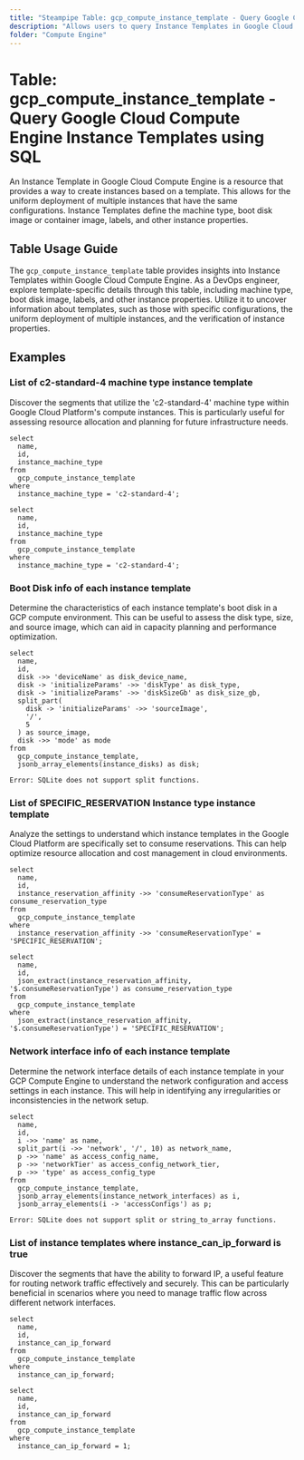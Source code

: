 ```yaml
---
title: "Steampipe Table: gcp_compute_instance_template - Query Google Cloud Compute Engine Instance Templates using SQL"
description: "Allows users to query Instance Templates in Google Cloud Compute Engine, specifically providing details about the configuration of virtual machine instances in an instance group."
folder: "Compute Engine"
---
```


# Table: gcp_compute_instance_template - Query Google Cloud Compute Engine Instance Templates using SQL

An Instance Template in Google Cloud Compute Engine is a resource that provides a way to create instances based on a template. This allows for the uniform deployment of multiple instances that have the same configurations. Instance Templates define the machine type, boot disk image or container image, labels, and other instance properties.

## Table Usage Guide

The `gcp_compute_instance_template` table provides insights into Instance Templates within Google Cloud Compute Engine. As a DevOps engineer, explore template-specific details through this table, including machine type, boot disk image, labels, and other instance properties. Utilize it to uncover information about templates, such as those with specific configurations, the uniform deployment of multiple instances, and the verification of instance properties.

## Examples

### List of c2-standard-4 machine type instance template
Discover the segments that utilize the 'c2-standard-4' machine type within Google Cloud Platform's compute instances. This is particularly useful for assessing resource allocation and planning for future infrastructure needs.

```sql+postgres
select
  name,
  id,
  instance_machine_type
from
  gcp_compute_instance_template
where
  instance_machine_type = 'c2-standard-4';
```

```sql+sqlite
select
  name,
  id,
  instance_machine_type
from
  gcp_compute_instance_template
where
  instance_machine_type = 'c2-standard-4';
```

### Boot Disk info of each instance template
Determine the characteristics of each instance template's boot disk in a GCP compute environment. This can be useful to assess the disk type, size, and source image, which can aid in capacity planning and performance optimization.
```sql+postgres
select
  name,
  id,
  disk ->> 'deviceName' as disk_device_name,
  disk -> 'initializeParams' ->> 'diskType' as disk_type,
  disk -> 'initializeParams' ->> 'diskSizeGb' as disk_size_gb,
  split_part(
    disk -> 'initializeParams' ->> 'sourceImage',
    '/',
    5
  ) as source_image,
  disk ->> 'mode' as mode
from
  gcp_compute_instance_template,
  jsonb_array_elements(instance_disks) as disk;
```

```sql+sqlite
Error: SQLite does not support split functions.
```

### List of SPECIFIC_RESERVATION Instance type instance template
Analyze the settings to understand which instance templates in the Google Cloud Platform are specifically set to consume reservations. This can help optimize resource allocation and cost management in cloud environments.
```sql+postgres
select
  name,
  id,
  instance_reservation_affinity ->> 'consumeReservationType' as consume_reservation_type
from
  gcp_compute_instance_template
where
  instance_reservation_affinity ->> 'consumeReservationType' = 'SPECIFIC_RESERVATION';
```

```sql+sqlite
select
  name,
  id,
  json_extract(instance_reservation_affinity, '$.consumeReservationType') as consume_reservation_type
from
  gcp_compute_instance_template
where
  json_extract(instance_reservation_affinity, '$.consumeReservationType') = 'SPECIFIC_RESERVATION';
```

### Network interface info of each instance template
Determine the network interface details of each instance template in your GCP Compute Engine to understand the network configuration and access settings in each instance. This will help in identifying any irregularities or inconsistencies in the network setup.

```sql+postgres
select
  name,
  id,
  i ->> 'name' as name,
  split_part(i ->> 'network', '/', 10) as network_name,
  p ->> 'name' as access_config_name,
  p ->> 'networkTier' as access_config_network_tier,
  p ->> 'type' as access_config_type
from
  gcp_compute_instance_template,
  jsonb_array_elements(instance_network_interfaces) as i,
  jsonb_array_elements(i -> 'accessConfigs') as p;
```

```sql+sqlite
Error: SQLite does not support split or string_to_array functions.
```

### List of instance templates where instance_can_ip_forward is true
Discover the segments that have the ability to forward IP, a useful feature for routing network traffic effectively and securely. This can be particularly beneficial in scenarios where you need to manage traffic flow across different network interfaces.

```sql+postgres
select
  name,
  id,
  instance_can_ip_forward
from
  gcp_compute_instance_template
where
  instance_can_ip_forward;
```

```sql+sqlite
select
  name,
  id,
  instance_can_ip_forward
from
  gcp_compute_instance_template
where
  instance_can_ip_forward = 1;
```